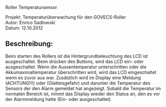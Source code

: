 Roller Temperatursensor

Projekt:  Temperaturüberwachung für den GOVECS-Roller<br />
Autor:    Enrico Sadlowski<br />
Datum:    12.10.2012<br />

<h2>Beschreibung:</h2>
Beim starten des Rollers ist die Hintergrundbeleuchtung des LCD ist ausgeschaltet.
Beim drücken des Buttons, wird das LCD ein- oder ausgeschaltet. 
Wenn die Aussentemperatur unterschritten oder die Akkumaximaltemperatur überschritten wird, wird das LCD eingeschaltet
wenn es zuvor aus war. Zusätzlich wird im Display eine Meldung (ACHTUNG!!!) oder (Glatteisgefahr)
und darunter die Temperatur des Sensors der den Alarm gemeldet hat angezeigt. Sobald die Temperatur im normalen Bereich ist,
nimmt das Display wieder den Status an, den es vor der Alarmmeldung hatte (Ein- oder ausgeschaltet)

